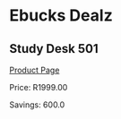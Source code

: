 
# Ebucks Dealz
## Study Desk 501
[Product Page](https://www.ebucks.com/web/shop/productSelected.do?prodId=992720229&catId=1158501552)

Price: R1999.00

Savings: 600.0


	